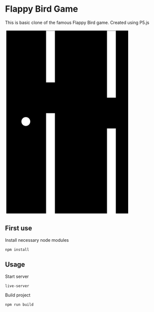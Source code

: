 # Flappy Bird Game
This is basic clone of the famous Flappy Bird game. Created using P5.js

![](./flappy-bird.gif)

## First use
Install necessary node modules
```shell
npm install
```

## Usage
Start server
```shell
live-server
```

Build project
```shell
npm run build
```
